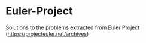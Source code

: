# Euler-Project
Solutions to the problems extracted from Euler Project (https://projecteuler.net/archives)
